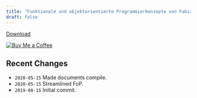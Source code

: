 ```yaml
---
title: "Funktionale und objektorientierte Programmierkonzepte von Fabian Damken (deutsch)"
draft: false
---
```


[Download](fop-summary.pdf)

[![Buy Me a Coffee](https://img.buymeacoffee.com/button-api/?text=Buy%20Me%20a%20Coffee&emoji=&slug=fdamken&button_colour=FFDD00&font_colour=000000&font_family=Cookie&outline_colour=000000&coffee_colour=ffffff)](https://www.buymeacoffee.com/fdamken)

## Recent Changes
- `2020-05-15` Made documents compile.
- `2020-05-15` Streamlined FoP.
- `2019-08-15` Initial commit.

